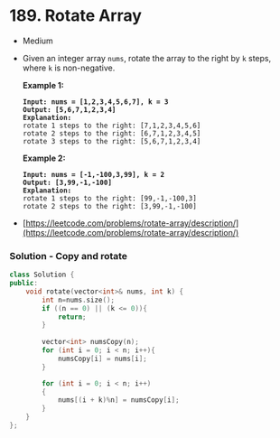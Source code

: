 # 189. Rotate Array

* Medium
*   Given an integer array `nums`, rotate the array to the right by `k` steps, where `k` is non-negative.

    &#x20;

    **Example 1:**

    <pre><code><strong>Input: nums = [1,2,3,4,5,6,7], k = 3
    </strong><strong>Output: [5,6,7,1,2,3,4]
    </strong><strong>Explanation:
    </strong>rotate 1 steps to the right: [7,1,2,3,4,5,6]
    rotate 2 steps to the right: [6,7,1,2,3,4,5]
    rotate 3 steps to the right: [5,6,7,1,2,3,4]
    </code></pre>

    **Example 2:**

    <pre><code><strong>Input: nums = [-1,-100,3,99], k = 2
    </strong><strong>Output: [3,99,-1,-100]
    </strong><strong>Explanation: 
    </strong>rotate 1 steps to the right: [99,-1,-100,3]
    rotate 2 steps to the right: [3,99,-1,-100]
    </code></pre>
* [https://leetcode.com/problems/rotate-array/description/](https://leetcode.com/problems/rotate-array/description/)

### Solution - Copy and rotate

```cpp
class Solution {
public:
    void rotate(vector<int>& nums, int k) {
        int n=nums.size();
        if ((n == 0) || (k <= 0)){
            return;
        }
            
        vector<int> numsCopy(n);
        for (int i = 0; i < n; i++){
            numsCopy[i] = nums[i];
        }

        for (int i = 0; i < n; i++)
        {
            nums[(i + k)%n] = numsCopy[i];
        }
    }
};
```
